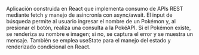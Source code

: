 Aplicación construida en React que implementa consumo de APIs REST mediante fetch y manejo de asincronía con async/await. El input de búsqueda permite al usuario ingresar el nombre de un Pokémon y, al presionar el botón, realiza una consulta a la PokéAPI. Si el Pokémon existe, se renderiza su nombre e imagen; si no, se captura el error y se muestra un mensaje. También se emplea useState para el manejo del estado y renderizado condicional en React.
